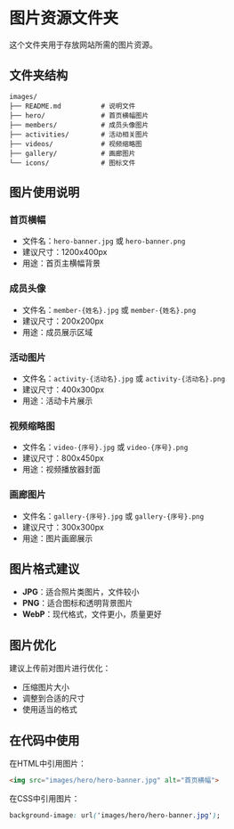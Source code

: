 # 图片资源文件夹

这个文件夹用于存放网站所需的图片资源。

## 文件夹结构

```
images/
├── README.md          # 说明文件
├── hero/              # 首页横幅图片
├── members/           # 成员头像图片
├── activities/        # 活动相关图片
├── videos/            # 视频缩略图
├── gallery/           # 画廊图片
└── icons/             # 图标文件
```

## 图片使用说明

### 首页横幅
- 文件名：`hero-banner.jpg` 或 `hero-banner.png`
- 建议尺寸：1200x400px
- 用途：首页主横幅背景

### 成员头像
- 文件名：`member-{姓名}.jpg` 或 `member-{姓名}.png`
- 建议尺寸：200x200px
- 用途：成员展示区域

### 活动图片
- 文件名：`activity-{活动名}.jpg` 或 `activity-{活动名}.png`
- 建议尺寸：400x300px
- 用途：活动卡片展示

### 视频缩略图
- 文件名：`video-{序号}.jpg` 或 `video-{序号}.png`
- 建议尺寸：800x450px
- 用途：视频播放器封面

### 画廊图片
- 文件名：`gallery-{序号}.jpg` 或 `gallery-{序号}.png`
- 建议尺寸：300x300px
- 用途：图片画廊展示

## 图片格式建议

- **JPG**：适合照片类图片，文件较小
- **PNG**：适合图标和透明背景图片
- **WebP**：现代格式，文件更小，质量更好

## 图片优化

建议上传前对图片进行优化：
- 压缩图片大小
- 调整到合适的尺寸
- 使用适当的格式

## 在代码中使用

在HTML中引用图片：
```html
<img src="images/hero/hero-banner.jpg" alt="首页横幅">
```

在CSS中引用图片：
```css
background-image: url('images/hero/hero-banner.jpg');
```

